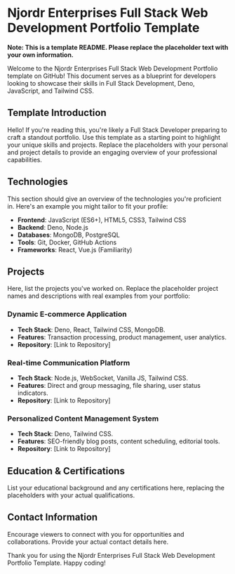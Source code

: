# Njordr Enterprises Full Stack Web Development Portfolio Template

**Note: This is a template README. Please replace the placeholder text with your own information.**

Welcome to the Njordr Enterprises Full Stack Web Development Portfolio template on GitHub! This document serves as a blueprint for developers looking to showcase their skills in Full Stack Development, Deno, JavaScript, and Tailwind CSS.

## Template Introduction

Hello! If you're reading this, you're likely a Full Stack Developer preparing to craft a standout portfolio. Use this template as a starting point to highlight your unique skills and projects. Replace the placeholders with your personal and project details to provide an engaging overview of your professional capabilities.

## Technologies

This section should give an overview of the technologies you're proficient in. Here's an example you might tailor to fit your profile:

- **Frontend**: JavaScript (ES6+), HTML5, CSS3, Tailwind CSS
- **Backend**: Deno, Node.js
- **Databases**: MongoDB, PostgreSQL
- **Tools**: Git, Docker, GitHub Actions
- **Frameworks**: React, Vue.js (Familiarity)

## Projects

Here, list the projects you've worked on. Replace the placeholder project names and descriptions with real examples from your portfolio:

### Dynamic E-commerce Application
- **Tech Stack**: Deno, React, Tailwind CSS, MongoDB.
- **Features**: Transaction processing, product management, user analytics.
- **Repository**: [Link to Repository]

### Real-time Communication Platform
- **Tech Stack**: Node.js, WebSocket, Vanilla JS, Tailwind CSS.
- **Features**: Direct and group messaging, file sharing, user status indicators.
- **Repository**: [Link to Repository]

### Personalized Content Management System
- **Tech Stack**: Deno, Tailwind CSS.
- **Features**: SEO-friendly blog posts, content scheduling, editorial tools.
- **Repository**: [Link to Repository]

## Education & Certifications

List your educational background and any certifications here, replacing the placeholders with your actual qualifications.

## Contact Information

Encourage viewers to connect with you for opportunities and collaborations. Provide your actual contact details here.

Thank you for using the Njordr Enterprises Full Stack Web Development Portfolio Template. Happy coding!
